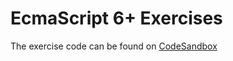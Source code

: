 # EcmaScript 6+ Exercises

The exercise code can be found on [CodeSandbox](https://codesandbox.io/s/es6-exercises-0kjyk)
